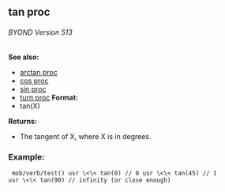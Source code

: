 ## tan proc 
###### BYOND Version 513
**See also:**
*   [arctan proc](/ref/proc/arctan.md) 
*   [cos proc](/ref/proc/cos.md) 
*   [sin proc](/ref/proc/sin.md) 
*   [turn proc](/ref/proc/turn.md) <!-- -->
**Format:**
*   tan(X)
<!-- -->
**Returns:**
*   The tangent of X, where X is in degrees.
### Example:

```
 mob/verb/test() usr \<\< tan(0) // 0 usr \<\< tan(45) // 1
usr \<\< tan(90) // infinity (or close enough) 
```
